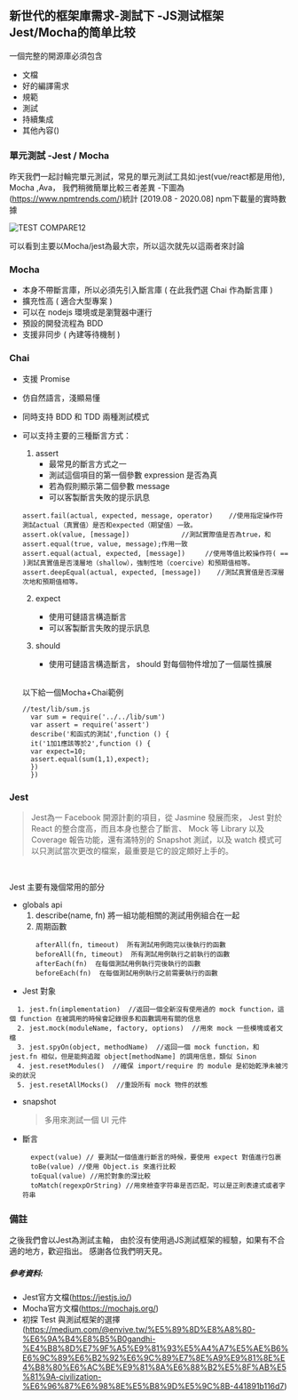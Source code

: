 ## 新世代的框架庫需求-測試下 -JS测试框架Jest/Mocha的简单比较
一個完整的開源庫必須包含
* 文檔
* 好的編譯需求
* 規範
* 測試
* 持續集成
* 其他內容()


### 單元測試 -Jest / Mocha
昨天我們一起討輪完單元測試，常見的單元測試工具如:jest(vue/react都是用他), Mocha ,Ava，
我們稍微簡單比較三者差異
-下圖為(https://www.npmtrends.com/)統計  [2019.08 - 2020.08]  npm下載量的實時數據
</br>

![TEST COMPARE12](https://raw.githubusercontent.com/tp953704/IT-Contest/master/img/testcompare.png) 

可以看到主要以Mocha/jest為最大宗，所以這次就先以這兩者來討論

### Mocha
- 本身不帶斷言庫，所以必須先引入斷言庫 ( 在此我們選 Chai 作為斷言庫 )
- 擴充性高 ( 適合大型專案 )
- 可以在 nodejs 環境或是瀏覽器中運行
- 預設的開發流程為 BDD
- 支援非同步 ( 內建等待機制 )

### Chai
- 支援 Promise
- 仿自然語言，淺顯易懂
- 同時支持 BDD 和 TDD 兩種測試模式
- 可以支持主要的三種斷言方式：
  1. assert
     - 最常見的斷言方式之一
     - 測試這個項目的第一個參數 expression 是否為真
     - 若為假則顯示第二個參數 message
     - 可以客製斷言失敗的提示訊息
    ``` 常用的assert 函式
    assert.fail(actual, expected, message, operator)    //使用指定操作符測試actual（真實值）是否和expected（期望值）一致。
    assert.ok(value, [message])             //測試實際值是否為true，和assert.equal(true, value, message);作用一致
    assert.equal(actual, expected, [message])     //使用等值比較操作符( == )測試真實值是否淺層地（shallow），強制性地（coercive）和預期值相等。
    assert.deepEqual(actual, expected, [message])    //測試真實值是否深層次地和預期值相等。
    ```
  2. expect
     - 使用可鏈語言構造斷言
     - 可以客製斷言失敗的提示訊息
  3. should
     - 使用可鏈語言構造斷言， should 對每個物件增加了一個屬性擴展
     
     
     </br>
     
    以下給一個Mocha+Chai範例
    ```
    //test/lib/sum.js
      var sum = require('../../lib/sum')
      var assert = require('assert')
      describe('和函式的測試',function () {
      it('1加1應該等於2',function () {
      var expect=10;
      assert.equal(sum(1,1),expect);
      })
      })

    ```
### Jest
> Jest為一 Facebook 開源計劃的項目，從 Jasmine 發展而來， Jest 對於 React 的整合度高，而且本身也整合了斷言、 Mock 等 Library 以及 Coverage 報告功能，還有滿特別的 Snapshot 測試，以及 watch 模式可以只測試當次更改的檔案，最重要是它的設定頗好上手的。

</br>

Jest 主要有幾個常用的部分

- globals api
  1. describe(name, fn)  將一組功能相關的測試用例組合在一起 
  2. 周期函數
     ```
     afterAll(fn, timeout)  所有測試用例跑完以後執行的函數
     beforeAll(fn, timeout)  所有測試用例執行之前執行的函數
     afterEach(fn)  在每個測試用例執行完後執行的函數
     beforeEach(fn)  在每個測試用例執行之前需要執行的函數
     ```
- Jest 對象
```
  1. jest.fn(implementation)  //返回一個全新沒有使用過的 mock function，這個 function 在被調用的時候會記錄很多和函數調用有關的信息
  2. jest.mock(moduleName, factory, options)  //用來 mock 一些模塊或者文檔
  3. jest.spyOn(object, methodName)  //返回一個 mock function，和 jest.fn 相似，但是能夠追蹤 object[methodName] 的調用信息，類似 Sinon
  4. jest.resetModules()  //確保 import/require 的 module 是初始乾淨未被污染的狀況
  5. jest.resetAllMocks()  //重設所有 mock 物件的狀態
```
- snapshot
  > 多用來測試一個 UI 元件
  
- 斷言
  ```常用的斷言
    expect(value) // 要測試一個值進行斷言的時候，要使用 expect 對值進行包裹
    toBe(value) //使用 Object.is 來進行比較
    toEqual(value) //用於對象的深比較
    toMatch(regexpOrString) //用來檢查字符串是否匹配，可以是正則表達式或者字符串
  ```

### 備註
之後我們會以Jest為測試主軸，
由於沒有使用過JS測試框架的經驗，如果有不合適的地方，歡迎指出。
感謝各位我們明天見。


##### 參考資料: 
- Jest官方文檔(https://jestjs.io/)
- Mocha官方文檔(https://mochajs.org/)
- 初探 Test 與測試框架的選擇(https://medium.com/@envive.tw/%E5%89%8D%E8%A8%80-%E6%9A%B4%E8%B5%B0gandhi-%E4%B8%8D%E7%9F%A5%E9%81%93%E5%A4%A7%E5%AE%B6%E6%9C%89%E6%B2%92%E6%9C%89%E7%8E%A9%E9%81%8E%E4%B8%80%E6%AC%BE%E9%81%8A%E6%88%B2%E5%8F%AB%E5%81%9A-civilization-%E6%96%87%E6%98%8E%E5%B8%9D%E5%9C%8B-441891b116d7)

